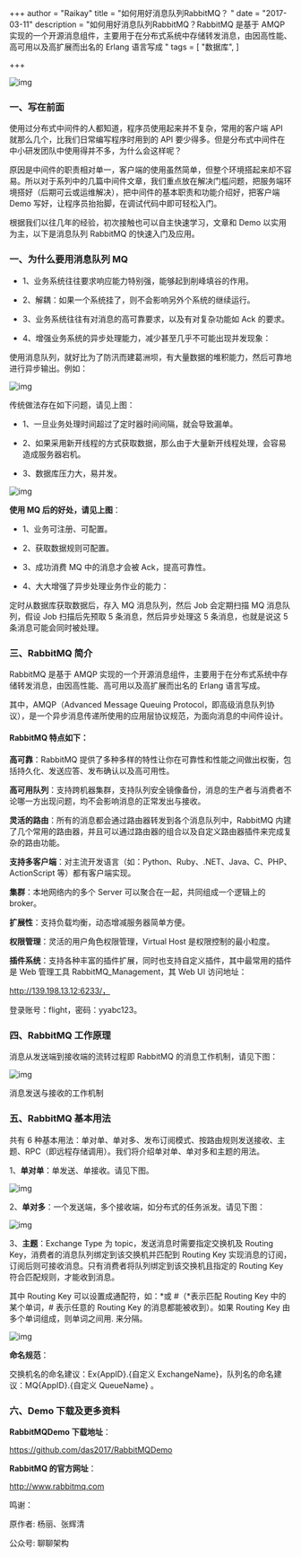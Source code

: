 +++
author = "Raikay"
title = "如何用好消息队列RabbitMQ？ "
date = "2017-03-11"
description = "如何用好消息队列RabbitMQ？RabbitMQ 是基于 AMQP 实现的一个开源消息组件，主要用于在分布式系统中存储转发消息，由因高性能、高可用以及高扩展而出名的 Erlang 语言写成 "
tags = [
    "数据库",
]

+++

![img](https://raikay.coding.net/p/code/d/m1/git/raw/master/20200811135727.png)



### 一、写在前面 

使用过分布式中间件的人都知道，程序员使用起来并不复杂，常用的客户端 API 就那么几个，比我们日常编写程序时用到的 API 要少得多。但是分布式中间件在中小研发团队中使用得并不多，为什么会这样呢？

原因是中间件的职责相对单一，客户端的使用虽然简单，但整个环境搭起来却不容易。所以对于系列中的几篇中间件文章，我们重点放在解决门槛问题，把服务端环境搭好（后期可云或运维解决），把中间件的基本职责和功能介绍好，把客户端 Demo 写好，让程序员抬抬脚，在调试代码中即可轻松入门。

根据我们以往几年的经验，初次接触也可以自主快速学习，文章和 Demo 以实用为主，以下是消息队列 RabbitMQ 的快速入门及应用。

### 一、为什么要用消息队列 MQ 

- 1、业务系统往往要求响应能力特别强，能够起到削峰填谷的作用。

- 2、解耦：如果一个系统挂了，则不会影响另外个系统的继续运行。

- 3、业务系统往往有对消息的高可靠要求，以及有对复杂功能如 Ack 的要求。

- 4、增强业务系统的异步处理能力，减少甚至几乎不可能出现并发现象：

使用消息队列，就好比为了防汛而建葛洲坝，有大量数据的堆积能力，然后可靠地进行异步输出。例如：

![img](https://raikay.coding.net/p/code/d/m1/git/raw/master/20200811135626.png)

传统做法存在如下问题，请见上图：

- 1、一旦业务处理时间超过了定时器时间间隔，就会导致漏单。

- 2、如果采用新开线程的方式获取数据，那么由于大量新开线程处理，会容易造成服务器宕机。

- 3、数据库压力大，易并发。

![img](https://raikay.coding.net/p/code/d/m1/git/raw/master/20200811135548.png)

**使用 MQ 后的好处，请见上图**：

- 1、业务可注册、可配置。

- 2、获取数据规则可配置。

- 3、成功消费 MQ 中的消息才会被 Ack，提高可靠性。

- 4、大大增强了异步处理业务作业的能力：

定时从数据库获取数据后，存入 MQ 消息队列，然后 Job 会定期扫描 MQ 消息队列，假设 Job 扫描后先预取 5 条消息，然后异步处理这 5 条消息，也就是说这 5 条消息可能会同时被处理。

### 三、RabbitMQ 简介 

RabbitMQ 是基于 AMQP 实现的一个开源消息组件，主要用于在分布式系统中存储转发消息，由因高性能、高可用以及高扩展而出名的 Erlang 语言写成。

其中，AMQP（Advanced Message Queuing Protocol，即高级消息队列协议），是一个异步消息传递所使用的应用层协议规范，为面向消息的中间件设计。

#### RabbitMQ 特点如下：

**高可靠**：RabbitMQ 提供了多种多样的特性让你在可靠性和性能之间做出权衡，包括持久化、发送应答、发布确认以及高可用性。

**高可用队列**：支持跨机器集群，支持队列安全镜像备份，消息的生产者与消费者不论哪一方出现问题，均不会影响消息的正常发出与接收。

**灵活的路由**：所有的消息都会通过路由器转发到各个消息队列中，RabbitMQ 内建了几个常用的路由器，并且可以通过路由器的组合以及自定义路由器插件来完成复杂的路由功能。

**支持多客户端**：对主流开发语言（如：Python、Ruby、.NET、Java、C、PHP、ActionScript 等）都有客户端实现。

**集群**：本地网络内的多个 Server 可以聚合在一起，共同组成一个逻辑上的 broker。

**扩展性**：支持负载均衡，动态增减服务器简单方便。

**权限管理**：灵活的用户角色权限管理，Virtual Host 是权限控制的最小粒度。

**插件系统**：支持各种丰富的插件扩展，同时也支持自定义插件，其中最常用的插件是 Web 管理工具 RabbitMQ_Management，其 Web UI 访问地址：

http://139.198.13.12:6233/，

登录账号：flight，密码：yyabc123。

### 四、RabbitMQ 工作原理 

消息从发送端到接收端的流转过程即 RabbitMQ 的消息工作机制，请见下图：

![img](https://raikay.coding.net/p/code/d/m1/git/raw/master/20200811135511.png)

消息发送与接收的工作机制

### 五、RabbitMQ 基本用法 

共有 6 种基本用法：单对单、单对多、发布订阅模式、按路由规则发送接收、主题、RPC（即远程存储调用）。我们将介绍单对单、单对多和主题的用法。

1、**单对单**：单发送、单接收。请见下图。

![img](https://raikay.coding.net/p/code/d/m1/git/raw/master/20200811135413.png)

2、**单对多**：一个发送端，多个接收端，如分布式的任务派发。请见下图：

![img](https://raikay.coding.net/p/code/d/m1/git/raw/master/20200811135329.png)

3、**主题**：Exchange Type 为 topic，发送消息时需要指定交换机及 Routing Key，消费者的消息队列绑定到该交换机并匹配到 Routing Key 实现消息的订阅，订阅后则可接收消息。只有消费者将队列绑定到该交换机且指定的 Routing Key 符合匹配规则，才能收到消息。

其中 Routing Key 可以设置成通配符，如：*或 #（*表示匹配 Routing Key 中的某个单词，# 表示任意的 Routing Key 的消息都能被收到）。如果 Routing Key 由多个单词组成，则单词之间用. 来分隔。

![img](https://raikay.coding.net/p/code/d/m1/git/raw/master/20200811135221.png)



**命名规范**：

交换机名的命名建议：Ex{AppID}.{自定义 ExchangeName}，队列名的命名建议：MQ{AppID}.{自定义 QueueName} 。

### 六、Demo 下载及更多资料 

**RabbitMQDemo 下载地址**：

https://github.com/das2017/RabbitMQDemo

**RabbitMQ 的官方网址**：

http://www.rabbitmq.com

鸣谢：

原作者: 杨丽、张辉清  

公众号: 聊聊架构